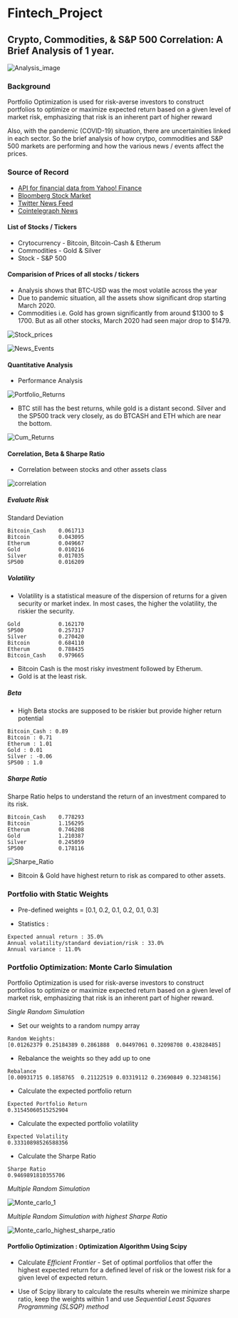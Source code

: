# Fintech_Project

## Crypto, Commodities, & S&P 500 Correlation: A Brief Analysis of 1 year. 

![Analysis_image](Images/Analysis_image.png)

### Background

Portfolio Optimization is used for risk-averse investors to construct portfolios to optimize or maximize expected return based on a given level of market risk, emphasizing that risk is an inherent part of higher reward

Also, with the pandemic (COVID-19) situation, there are uncertainities linked in each sector. So the brief analysis of how crytpo, commodities and S&P 500 markets are performing and how the various news / events affect the prices. 

### Source of Record

* [API for financial data from Yahoo! Finance](https://pypi.org/project/yfinance/)
* [Bloomberg Stock Market](https://www.bloomberg.com/markets/stocks)
* [Twitter News Feed](https://twitter.com/breakingnews?lang=en)
* [Cointelegraph News](https://cointelegraph.com/tags/business)

#### List of Stocks / Tickers

* Crytocurrency - Bitcoin, Bitcoin-Cash & Etherum
* Commodities - Gold & Silver
* Stock - S&P 500

#### Comparision of Prices of all stocks / tickers

* Analysis shows that BTC-USD was the most volatile across the year
* Due to pandemic situation, all the assets show significant drop starting March 2020. 
* Commodities i.e. Gold has grown significantly from around $1300 to $ 1700. But as all other stocks, March 2020 had seen major drop to $1479.

![Stock_prices](Images/Stock_prices.PNG)

![News_Events](Images/News_Events.PNG)

#### Quantitative Analysis

* Performance Analysis

![Portfolio_Returns](Images/Portfolio_Returns.PNG)

* BTC still has the best returns, while gold is a distant second. Silver and the SP500 track very closely, as do BTCASH and ETH which are near the bottom. 

![Cum_Returns](Images/Cum_Returns.PNG)

#### Correlation, Beta & Sharpe Ratio

* Correlation between stocks and other assets class

![correlation](Images/correlation.PNG)

##### Evaluate Risk

Standard Deviation 
```
Bitcoin_Cash    0.061713
Bitcoin         0.043095
Etherum         0.049667
Gold            0.010216
Silver          0.017035
SP500           0.016209

```

##### Volatility

* Volatility is a statistical measure of the dispersion of returns for a given security or market index. In most cases, the higher the volatility, the riskier the security.

```
Gold            0.162170
SP500           0.257317
Silver          0.270420
Bitcoin         0.684110
Etherum         0.788435
Bitcoin_Cash    0.979665
```
* Bitcoin Cash is the most risky investment followed by Etherum. 
* Gold is at the least risk. 

##### Beta

* High Beta stocks are supposed to be riskier but provide higher return potential
```
Bitcoin_Cash : 0.89
Bitcoin : 0.71
Etherum : 1.01
Gold : 0.01
Silver : -0.06
SP500 : 1.0
```

##### Sharpe Ratio

Sharpe Ratio helps to understand the return of an investment compared to its risk. 

```
Bitcoin_Cash    0.778293
Bitcoin         1.156295
Etherum         0.746208
Gold            1.210387
Silver          0.245059
SP500           0.178116
```
![Sharpe_Ratio](Images/Sharpe_Ratio.PNG)

* Bitcoin & Gold have highest return to risk as compared to other assets.

### Portfolio with Static Weights

* Pre-defined weights = [0.1, 0.2, 0.1, 0.2, 0.1, 0.3]

* Statistics :
```
Expected annual return : 35.0%
Annual volatility/standard deviation/risk : 33.0%
Annual variance : 11.0%
```

### Portfolio Optimization: Monte Carlo Simulation

Portfolio Optimization is used for risk-averse investors to construct portfolios to optimize or maximize expected return based on a given level of market risk, emphasizing that risk is an inherent part of higher reward. 

*Single Random Simulation*

* Set our weights to a random numpy array 
```
Random Weights:
[0.01262379 0.25184389 0.2861888  0.04497061 0.32098708 0.43828485]
```
* Rebalance the weights so they add up to one
```
Rebalance
[0.00931715 0.1858765  0.21122519 0.03319112 0.23690849 0.32348156]
```
* Calculate the expected portfolio return
```
Expected Portfolio Return
0.31545060515252904
```
* Calculate the expected portfolio volatility
```
Expected Volatility
0.33310898526588356
```
* Calculate the Sharpe Ratio
```
Sharpe Ratio
0.9469891810355706
```

*Multiple Random Simulation*

![Monte_carlo_1](Images/Monte_carlo_1.PNG)

*Multiple Random Simulation with highest Sharpe Ratio*

![Monte_carlo_highest_sharpe_ratio](Images/Monte_carlo_highest_sharpe_ratio.PNG)

#### Portfolio Optimization : Optimization Algorithm Using Scipy

* Calculate *Efficient Frontier* - Set of optimal portfolios that offer the highest expected return for a defined level of risk or the lowest risk for a given level of expected return. 

* Use of Scipy library to calculate the results wherein we minimize sharpe ratio, keep the weights within 1 and use *Sequential Least Squares Programming (SLSQP) method*














